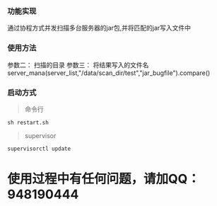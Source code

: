 ### 功能实现
通过协程方式并发扫描多台服务器的jar包,并将匹配的jar写入文件中


### 使用方法
参数二： 扫描的目录
参数三： 将结果写入的文件名
server_mana(server_list,"/data/scan_dir/test","jar_bugfile").compare()

### 启动方式
> 命令行
    
    sh restart.sh

> supervisor

    supervisorctl update 
    
# 使用过程中有任何问题，请加QQ：948190444
